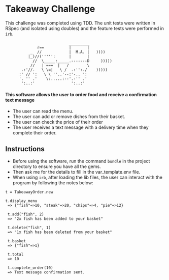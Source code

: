 Takeaway Challenge
==================
This challenge was completed using TDD. The unit tests were written in RSpec (and isolated using doubles) and the feature tests were performed in `irb`.
```
                            _________
              r==           |       |
           _  //            |  M.A. |   ))))
          |_)//(''''':      |       |
            //  \_____:_____.-------D     )))))
           //   | ===  |   /        \
       .:'//.   \ \=|   \ /  .:'':./    )))))
      :' // ':   \ \ ''..'--:'-.. ':
      '. '' .'    \:.....:--'.-'' .'
       ':..:'                ':..:'

 ```

#### This software allows the user to order food and receive a confirmation text message
- The user can read the menu.
- The user can add or remove dishes from their basket.
- The user can check the price of their order
- The user receives a text message with a delivery time when they complete their order.

## Instructions
- Before using the software, run the command `bundle` in the project directory to ensure you have all the gems.
- Then ask me for the details to fill in the var_template.env file.
- When using `irb`, after loading the lib files, the user can interact with the program by following the notes below:

```
t = TakeawayOrder.new

t.display_menu
 => {"fish"=>10, "steak"=>20, "chips"=>4, "pie"=>12} 
 
 t.add("fish", 2)
 => "2x fish has been added to your basket"
 
 t.delete("fish", 1)
 => "1x fish has been deleted from your basket" 
 
 t.basket
 => {"fish"=>1}
 
 t.total
 => 10
 
 t.complete_order(10)
 => Text message confirmation sent.
 ```

